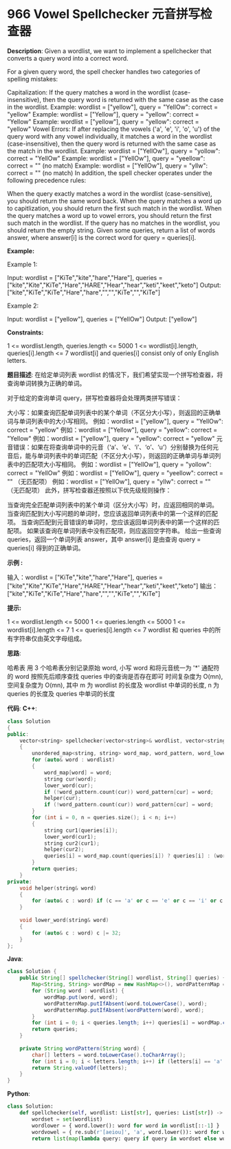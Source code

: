 # 966 Vowel Spellchecker 元音拼写检查器

__Description__:
Given a wordlist, we want to implement a spellchecker that converts a query word into a correct word.

For a given query word, the spell checker handles two categories of spelling mistakes:

Capitalization: If the query matches a word in the wordlist (case-insensitive), then the query word is returned with the same case as the case in the wordlist.
Example: wordlist = ["yellow"], query = "YellOw": correct = "yellow"
Example: wordlist = ["Yellow"], query = "yellow": correct = "Yellow"
Example: wordlist = ["yellow"], query = "yellow": correct = "yellow"
Vowel Errors: If after replacing the vowels ('a', 'e', 'i', 'o', 'u') of the query word with any vowel individually, it matches a word in the wordlist (case-insensitive), then the query word is returned with the same case as the match in the wordlist.
Example: wordlist = ["YellOw"], query = "yollow": correct = "YellOw"
Example: wordlist = ["YellOw"], query = "yeellow": correct = "" (no match)
Example: wordlist = ["YellOw"], query = "yllw": correct = "" (no match)
In addition, the spell checker operates under the following precedence rules:

When the query exactly matches a word in the wordlist (case-sensitive), you should return the same word back.
When the query matches a word up to capitlization, you should return the first such match in the wordlist.
When the query matches a word up to vowel errors, you should return the first such match in the wordlist.
If the query has no matches in the wordlist, you should return the empty string.
Given some queries, return a list of words answer, where answer[i] is the correct word for query = queries[i].

__Example:__

Example 1:

Input: wordlist = ["KiTe","kite","hare","Hare"], queries = ["kite","Kite","KiTe","Hare","HARE","Hear","hear","keti","keet","keto"]
Output: ["kite","KiTe","KiTe","Hare","hare","","","KiTe","","KiTe"]

Example 2:

Input: wordlist = ["yellow"], queries = ["YellOw"]
Output: ["yellow"]

__Constraints:__

1 <= wordlist.length, queries.length <= 5000
1 <= wordlist[i].length, queries[i].length <= 7
wordlist[i] and queries[i] consist only of only English letters.

__题目描述__:
在给定单词列表 wordlist 的情况下，我们希望实现一个拼写检查器，将查询单词转换为正确的单词。

对于给定的查询单词 query，拼写检查器将会处理两类拼写错误：

大小写：如果查询匹配单词列表中的某个单词（不区分大小写），则返回的正确单词与单词列表中的大小写相同。
例如：wordlist = ["yellow"], query = "YellOw": correct = "yellow"
例如：wordlist = ["Yellow"], query = "yellow": correct = "Yellow"
例如：wordlist = ["yellow"], query = "yellow": correct = "yellow"
元音错误：如果在将查询单词中的元音（‘a’、‘e’、‘i’、‘o’、‘u’）分别替换为任何元音后，能与单词列表中的单词匹配（不区分大小写），则返回的正确单词与单词列表中的匹配项大小写相同。
例如：wordlist = ["YellOw"], query = "yollow": correct = "YellOw"
例如：wordlist = ["YellOw"], query = "yeellow": correct = "" （无匹配项）
例如：wordlist = ["YellOw"], query = "yllw": correct = "" （无匹配项）
此外，拼写检查器还按照以下优先级规则操作：

当查询完全匹配单词列表中的某个单词（区分大小写）时，应返回相同的单词。
当查询匹配到大小写问题的单词时，您应该返回单词列表中的第一个这样的匹配项。
当查询匹配到元音错误的单词时，您应该返回单词列表中的第一个这样的匹配项。
如果该查询在单词列表中没有匹配项，则应返回空字符串。
给出一些查询 queries，返回一个单词列表 answer，其中 answer[i] 是由查询 query = queries[i] 得到的正确单词。

__示例 :__

输入：wordlist = ["KiTe","kite","hare","Hare"], queries = ["kite","Kite","KiTe","Hare","HARE","Hear","hear","keti","keet","keto"]
输出：["kite","KiTe","KiTe","Hare","hare","","","KiTe","","KiTe"]

__提示:__

1 <= wordlist.length <= 5000
1 <= queries.length <= 5000
1 <= wordlist[i].length <= 7
1 <= queries[i].length <= 7
wordlist 和 queries 中的所有字符串仅由英文字母组成。

__思路__:

哈希表
用 3 个哈希表分别记录原始 word, 小写 word 和将元音统一为 '*' 通配符的 word
按照先后顺序查找 queries 中的查询是否存在即可
时间复杂度为 O(mn), 空间复杂度为 O(mn), 其中 m 为 wordlist 的长度及 wordlist 中单词的长度, n 为 queries 的长度及 queries 中单词的长度

__代码__:
__C++__:

```C++
class Solution
{
public:
    vector<string> spellchecker(vector<string>& wordlist, vector<string>& queries) 
    {
        unordered_map<string, string> word_map, word_pattern, word_lower;
        for (auto& word : wordlist) 
        {
            word_map[word] = word;
            string cur(word);
            lower_word(cur);
            if (!word_pattern.count(cur)) word_pattern[cur] = word;
            helper(cur);
            if (!word_pattern.count(cur)) word_pattern[cur] = word;
        }
        for (int i = 0, n = queries.size(); i < n; i++) 
        {
            string cur1(queries[i]);
            lower_word(cur1);
            string cur2(cur1);
            helper(cur2);
            queries[i] = word_map.count(queries[i]) ? queries[i] : (word_pattern.count(cur1) ? word_pattern[cur1] : word_pattern.count(cur2) ? word_pattern[cur2] : "");
        }
        return queries;
    }
private:
    void helper(string& word) 
    {
        for (auto& c : word) if (c == 'a' or c == 'e' or c == 'i' or c == 'o' or c == 'u') c = '*';
    }
    
    void lower_word(string& word)
    {
        for (auto& c : word) c |= 32;
    }
};
```

__Java__:

```Java
class Solution {
    public String[] spellchecker(String[] wordlist, String[] queries) {
        Map<String, String> wordMap = new HashMap<>(), wordPatternMap = new HashMap<>();
        for (String word : wordlist) {
            wordMap.put(word, word);
            wordPatternMap.putIfAbsent(word.toLowerCase(), word);
            wordPatternMap.putIfAbsent(wordPattern(word), word);
        }
        for (int i = 0; i < queries.length; i++) queries[i] = wordMap.containsKey(queries[i]) ? queries[i] : (wordPatternMap.containsKey(queries[i].toLowerCase()) ? wordPatternMap.get(queries[i].toLowerCase()) : wordPatternMap.containsKey(wordPattern(queries[i])) ? wordPatternMap.get(wordPattern(queries[i])) : "");
        return queries;
    }
    
    private String wordPattern(String word) {
        char[] letters = word.toLowerCase().toCharArray();
        for (int i = 0; i < letters.length; i++) if (letters[i] == 'a' || letters[i] == 'e' || letters[i] == 'i' || letters[i] == 'o' || letters[i] == 'u') letters[i] = '*';
        return String.valueOf(letters);
    }
}
```

__Python__:

```Python
class Solution:
    def spellchecker(self, wordlist: List[str], queries: List[str]) -> List[str]:
        wordset = set(wordlist)
        wordlower = { word.lower(): word for word in wordlist[::-1] }
        wordvowel = { re.sub(r'[aeiou]', 'a', word.lower()): word for word in wordlist[::-1] }
        return list(map(lambda query: query if query in wordset else wordlower.get(query.lower(), wordvowel.get(re.sub(r'[aeiou]','a',query.lower()),'')), queries))
```
